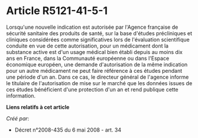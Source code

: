 # Article R5121-41-5-1

Lorsqu'une nouvelle indication est autorisée par l'Agence française de sécurité sanitaire des produits de santé, sur la base
d'études précliniques et cliniques considérées comme significatives lors de l'évaluation scientifique conduite en vue de
cette autorisation, pour un médicament dont la substance active est d'un usage médical bien établi depuis au moins dix ans en
France, dans la Communauté européenne ou dans l'Espace économique européen, une demande d'autorisation de la même indication
pour un autre médicament ne peut faire référence à ces études pendant une période d'un an. Dans ce cas, le directeur général
de l'agence informe le titulaire de l'autorisation de mise sur le marché que les données issues de ces études bénéficient
d'une protection d'un an et rend publique cette information.

**Liens relatifs à cet article**

_Créé par_:

  - Décret n°2008-435 du 6 mai 2008 - art. 34
